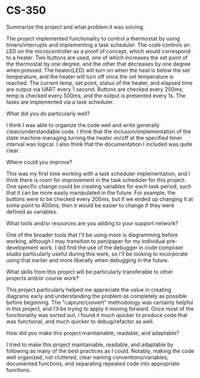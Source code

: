 # CS-350
Summarize the project and what problem it was solving.

  The project implemented functionality to control a thermostat by using timers/interrupts and implementing a task scheduler. The code controls an LED on     the microcontroller as a proof of concept, which would correspond to a heater. Two buttons are used, one of which increases 
  the set point of the thermostat by one degree, and the other that decreases by one degree when pressed. The heater(LED) will turn on when the heat is       below the set temperature, and the heater will turn off once the set temperature is reached. The current temp, set point, status of the heater, and         elapsed time are output via UART every 1 second. Buttons are checked every 200ms, temp is checked every 500ms, and the output is presented every 1s. The   tasks are implemented via a task scheduler.
  
What did you do particularly well?

  I think I was able to organize the code well and write generally clean/understandable code. I think that the inclusion/implementation of the state         machine managing turning the heater on/off at the specified timer interval was logical. I also think that the documentation I included was quite clear.
  
Where could you improve?

  This was my first time working with a task scheduler implementation, and I think there is room for improvement in the task scheduler for this project.     One specific change could be creating variables for each task period, such that it can be more easily manipulated in the future. For example, the            buttons were to be checked every 200ms, but if we ended up changing it at some point to 400ms, then it would be easier to change if they were defined
  as variables.
  
What tools and/or resources are you adding to your support network?

  One of the broader tools that I'll be using more is diagramming before working, although I may transition to pen/paper for my individual pre-development   work. I did find the use of the debugger in code composer studio particularly useful during this work, so I'll be looking to incorporate using that
  earlier and more liberally when debugging in the future.

What skills from this project will be particularly transferable to other projects and/or course work?

  This project particularly helped me appreciate the value in creating diagrams early and understanding the problem as completely as possible before
  beginning. The "capture/convert" methodology was certainly helpful in this project, and I'll be trying to apply it moving forward. Once most of the 
  functionality was sorted out, I found it much quicker to produce code that was functional, and much quicker to debug/refactor as well.

How did you make this project maintainable, readable, and adaptable?

  I tried to make this project maintainable, readable, and adaptable by following as many of the best practices as I could. Notably, making the code well 
  organized, not cluttered, clear naming conventions/variables, documented functions, and separating repeated code into appropriate functions.
